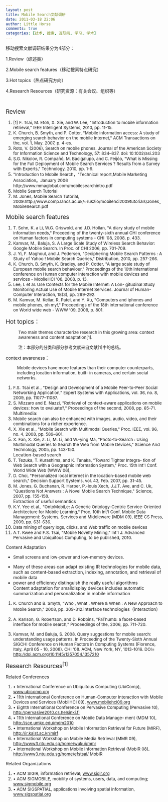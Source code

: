 ```yaml
---
layout: post
title: Mobile Search文献调研
date: 2011-03-18 22:06
author: Little Horse
comments: true
categories: [技术, 搜索, 互联网, 学习, 学术]
---
```

<p>移动搜索文献调研结果分为4部分：</p>
<p>1.Review（综述类）</p>
<p>2.Mobile search features（移动搜索特点研究）</p>
<p>3.Hot topics（热点研究方向）</p>
<p>4.Research Resources（研究资源：有关会议、组织等）</p>
<p>&nbsp;</p>
<div><span style="font-size: 14pt;">Review</span></div>
<ol>
	<li><span style="font-size: 10pt;">[1] F. Tsai, M. Etoh, X. Xie, and W. Lee, &quot;Introduction to mobile information retrieval,&quot; IEEE Intelligent Systems, 2010, pp. 11-15.<br />
		</span></li>
	<li><span style="font-size: 10pt;">K. Church, B. Smyth, and P. Cotter, &quot;Mobile information access: A study of emerging search behavior on the mobile Internet,&quot; ACM Transactions on the, vol. 1, May. 2007, p. 4-es.<br />
		</span></li>
	<li><span style="font-size: 10pt;">Roto, V. (2006), Search on mobile phones. Journal of the American Society for Information Science and Technology, 57:&nbsp;834&ndash;837. doi:&nbsp;10.1002/asi.203<br />
		</span></li>
	<li><span style="font-size: 10pt;">S.G. Nikolov, R. Compa&ntilde;&oacute;, M. Bacigalupo, and C. Feij&oacute;o, &quot;What is Missing for the Full Deployment of Mobile Search Services ? Results from a Survey with Experts,&quot; Technology, 2010, pp. 1-9.<br />
		</span></li>
	<li><span style="font-size: 10pt;">&quot;Introduction to Mobile Search，&quot;Technical report,Mobile Marketing Association。January 2006 http://www.mmaglobal.com/mobilesearchintro.pdf<br />
		</span></li>
	<li><span style="font-size: 10pt;">Mobile Search Tutorial<br />
		</span></li>
	<li><span style="font-size: 10pt;">M. Jones, Mobile Search Tutorial, 2009.http://www.comp.lancs.ac.uk/~rukzio/mobilehci2009tutorials/Jones_MobileSearch.pdf<br />
		</span></li>
</ol>
<div><span style="font-size: 14pt;">Mobile search features</span><br />
	<span style="font-family: 宋体; font-size: 12pt;"> </span></div>
<ol>
	<li><span style="font-size: 10pt;">T. Sohn, K. a Li, W.G. Griswold, and J.D. Hollan, &quot;A diary study of mobile information needs,&quot; Proceeding of the twenty-sixth annual CHI conference on Human factors in computing systems - CHI &#39;08, 2008, p. 433.<br />
		</span></li>
	<li><span style="font-size: 10pt;">Kamvar, M., Baluja, S. A Large Scale Study of Wireless Search Behavior: Google Mobile Search. In Proc. of CHI 2006, pp. 701-709.<br />
		</span></li>
	<li><span style="font-size: 10pt;">J. Yi, F. Maghoul, and J. Pedersen, &quot;Deciphering Mobile Search Patterns : A Study of Yahoo ! Mobile Search Queries,&quot; Distribution, 2010, pp. 257-266.<br />
		</span></li>
	<li><span style="font-size: 10pt;">K. Church, B. Smyth, K. Bradley, and P. Cotter, &quot;A large scale study of European mobile search behaviour,&quot; Proceedings of the 10th international conference on Human computer interaction with mobile devices and services - MobileHCI &#39;08, 2008, p. 13.<br />
		</span></li>
	<li><span style="font-size: 10pt;">Lee, I. et al. Use Contexts for the Mobile Internet: A Lon- gitudinal Study Monitoring Actual Use of Mobile Internet Services. Journal of Human-Computer Interaction, 18(3), pp. 269-292.<br />
		</span></li>
	<li><span style="font-size: 10pt;">M. Kamvar, M. Kellar, R. Patel, and Y. Xu, &quot;Computers and iphones and mobile phones, oh my!,&quot; Proceedings of the 18th international conference on World wide web - WWW &#39;09, 2009, p. 801.</span></li>
</ol>
<div><span style="font-size: 14pt;">Hot topics：</span>
	<p style="margin-left: 40px;"><span style="font-size: 10pt;">Two main themes characterize research in this growing area: context awareness and content adaptation[1].<br />
		</span></p>
	<p style="margin-left: 40px;"><span style="font-size: 10pt;">注：本部分的分类和部分参考文献来自文献[1]中的总结。</span></p>
</div>
<div>context awareness：<br />
	<span style="font-family: 宋体; font-size: 12pt;"> </span></div>
<p style="margin-left: 27pt;"><span style="font-size: 10pt;">Mobile devices have more features than their computer counterparts, including location information, built- in cameras, and certain social networks.<br />
	</span></p>
<ol>
	<li><span style="font-size: 10pt;">F.S. Tsai et al., &quot;Design and Development of a Mobile Peer-to-Peer Social Networking Application,&quot; Expert Systems with Applications, vol. 36, no. 8, 2009, pp. 11077&ndash;11087.<br />
		</span></li>
	<li><span style="font-size: 10pt;">S. Mizzaro and E. Nazzi, &quot;Retrieval of context-aware applications on mobile devices: how to evaluate?,&quot; Proceedings of the second, 2008, pp. 65-71.</span><br />
		<span style="font-size: 10pt;"> </span>Multimedia:<br />
		<span style="font-family: 宋体; font-size: 12pt;"> </span></li>
	<li><span style="font-size: 10pt;">Mobile search can also be enhanced with images, audio, video, and their combinations for a richer experience.<br />
		</span></li>
	<li><span style="font-size: 10pt;">X. Xie et al., &quot;Mobile Search with Multimodal Queries,&quot; Proc. IEEE, vol. 96, no. 4, 2008, pp. 589&ndash;601.<br />
		</span></li>
	<li><span style="font-size: 10pt;">X. Fan, X. Xie, Z. Li, M. Li, and W.-ying Ma, &quot;Photo-to-Search : Using Multimodal Queries to Search the Web from Mobile Devices,&quot; Science And Technology, 2005, pp. 143-150.<br />
		</span>Location-based search<br />
		<span style="font-family: 宋体; font-size: 12pt;"> </span></li>
	<li><span style="font-size: 10pt;">T. Tezuka, T. Kurashima, and K. Tanaka, &quot;Toward Tighter Integra- tion of Web Search with a Geographic Information System,&quot; Proc. 15th Int&#39;l Conf. World Wide Web (WWW 06),<br />
		</span></li>
	<li><span style="font-size: 10pt;">D. Choi, &quot;Personalized local internet in the location-based mobile web search,&quot; Decision Support Systems, vol. 43, Feb. 2007, pp. 31-45.<br />
		</span></li>
	<li><span style="font-size: 10pt;">M. Jones, G. Buchanan, R. Harper, P.-louis Xech, J.J.T. Ave, and C. Uk, &quot;Questions Not Answers : A Novel Mobile Search Technique,&quot; Science, 2007, pp. 155-158.</span><br />
		<span style="font-size: 10pt;"> </span>Extraction of useful semantics<br />
		<span style="font-family: 宋体; font-size: 12pt;"> </span></li>
	<li><span style="font-size: 10pt;">K.Y. Yee et al., &quot;OntoMobiLe: A Generic Ontology-Centric Service-Oriented Architecture for Mobile Learning,&quot; Proc. 10th Int&#39;l Conf. Mobile Data Management: Systems, Services and Middleware (MDM 09), IEEE CS Press, 2009, pp. 631&ndash;636.<br />
		</span></li>
	<li><span style="font-size: 10pt;">Data mining of query logs, clicks, and Web traffic on mobile devices<br />
		</span></li>
	<li><span style="font-size: 10pt;">A.T. Kwee and F.S. Tsai, &quot;Mobile Novelty Mining,&quot; Int&#39;l J. Advanced Pervasive and Ubiquitous Computing, to be published, 2010.</span></li>
</ol>
<div>Content Adaptation<br />
	<span style="font-family: 宋体; font-size: 12pt;"> </span></div>
<ul>
	<li>
		<p><span style="font-size: 10pt;">Small screens and low-power and low-memory devices.<br />
			</span></p>
	</li>
	<li>Many of these areas can adapt existing IR technologies for mobile data, such as content-based extraction, indexing, annotation, and retrieval of mobile data<br />
		<span style="font-family: 宋体; font-size: 12pt;"> </span></li>
	<li>
		<div>power and efficiency distinguish the really useful algorithms<br />
			Content adaptation for smalldisplay devices includes automatic summarization and personalization in mobile information<br />
			<span style="font-family: 宋体; font-size: 12pt;"> </span></div>
	</li>
</ul>
<ol>
	<li>
		<p><span style="font-size: 10pt;">K. Church and B. Smyth, &quot;Who , What , Where &amp; When : A New Approach to Mobile Search,&quot; 2008, pp. 309-312.</span>interface technologies（interaction）<br />
			<span style="font-family: 宋体; font-size: 12pt;"> </span></p>
	</li>
	<li>
		<p><span style="font-size: 10pt;">A. Karlson, G. Robertson, and D. Robbins, &quot;FaThumb: a facet-based interface for mobile search,&quot; Proceedings of the, 2006, pp. 711-720.</span></p>
	</li>
	<li>
		<p><span style="font-size: 10pt;">Kamvar, M. and Baluja, S. 2008. Query suggestions for mobile search: understanding usage patterns. In Proceeding of the Twenty-Sixth Annual SIGCHI Conference on Human Factors in Computing Systems (Florence, Italy, April 05 - 10, 2008). CHI &#39;08. ACM, New York, NY, 1013-1016. DOI= <a href="http://doi.acm.org/10.1145/1357054.1357210">http://doi.acm.org/10.1145/1357054.1357210</a></span></p>
	</li>
</ol>
<p><span style="font-size: 14pt;">Research Resources<sup>[1]</sup></span></p>
<div>Related Conferences</div>
<ol>
	<li><span style="font-size: 10pt;">&bull; International Conference on Ubiquitous Computing (UbiComp), <a href="http://www.ubicomp.org">www.ubicomp.org</a><br />
		</span></li>
	<li><span style="font-size: 10pt;">&bull; 11th International Conference on Human-Computer Interaction with Mobile Devices and Services (MobilHCI 09), <a href="http://www.mobilehci09.org">www.mobilehci09.org</a><br />
		</span></li>
	<li><span style="font-size: 10pt;">&bull; Eighth International Conference on Pervasive Computing (Pervasive 10), <a href="http://pervasive2010.cs.helsinki.fi">http://pervasive2010.cs.helsinki.fi</a><br />
		</span></li>
	<li><span style="font-size: 10pt;">&bull; 11th International Conference on Mobile Data Manage- ment (MDM 10), <a href="http://sce.umkc.edu/mdm2010">http://sce.umkc.edu/mdm2010</a><br />
		</span></li>
	<li><span style="font-size: 10pt;">&bull; International Workshop on Mobile Information Retrieval for Future (MIRF), <a href="http://ir.kaist.ac.kr/mirf">http://ir.kaist.ac.kr/mirf</a><br />
		</span></li>
	<li><span style="font-size: 10pt;">&bull; International Workshop on Mobile Media Retrieval (MMR 09), <a href="http://www3.ntu.edu.sg/home/wukui/mmr">http://www3.ntu.edu.sg/home/wukui/mmr</a><br />
		</span></li>
	<li><span style="font-size: 10pt;">&bull; International Workshop on Mobile Information Retrieval (MobIR 08), <a href="http://www3.ntu.edu.sg/home/efstsai/">http://www3.ntu.edu.sg/home/efstsai/</a> MobIR<br />
		</span></li>
</ol>
<div>Related Organizations<br />
	<span style="font-family: 宋体; font-size: 12pt;"> </span></div>
<ol>
	<li><span style="font-size: 10pt;">&bull; ACM SIGIR, information retrieval; <a href="http://www.sigir.org">www.sigir.org</a><br />
		</span></li>
	<li><span style="font-size: 10pt;">&bull; ACM SIGMOBILE, mobility of systems, users, data, and computing; <a href="http://www.sigmobile.org">www.sigmobile.org</a><br />
		</span></li>
	<li><span style="font-size: 10pt;">&bull; ACM SIGSPATIAL, applications involving spatial information, <a href="http://www.sigspatial.org">www.sigspatial.org</a></span></li>
</ol>

